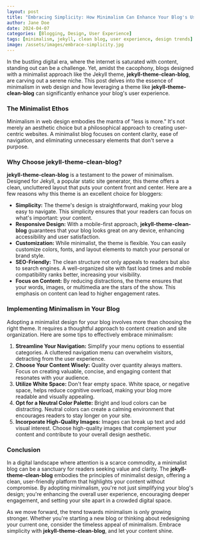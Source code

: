 ```yaml
---
layout: post
title: "Embracing Simplicity: How Minimalism Can Enhance Your Blog's User Experience"
author: Jane Doe
date: 2024-04-07
categories: [Blogging, Design, User Experience]
tags: [minimalism, jekyll, clean blog, user experience, design trends]
image: /assets/images/embrace-simplicity.jpg
---
```


In the bustling digital era, where the internet is saturated with content, standing out can be a challenge. Yet, amidst the cacophony, blogs designed with a minimalist approach like the Jekyll theme, **jekyll-theme-clean-blog**, are carving out a serene niche. This post delves into the essence of minimalism in web design and how leveraging a theme like **jekyll-theme-clean-blog** can significantly enhance your blog's user experience.

### The Minimalist Ethos

Minimalism in web design embodies the mantra of "less is more." It's not merely an aesthetic choice but a philosophical approach to creating user-centric websites. A minimalist blog focuses on content clarity, ease of navigation, and eliminating unnecessary elements that don't serve a purpose.

### Why Choose jekyll-theme-clean-blog?

**jekyll-theme-clean-blog** is a testament to the power of minimalism. Designed for Jekyll, a popular static site generator, this theme offers a clean, uncluttered layout that puts your content front and center. Here are a few reasons why this theme is an excellent choice for bloggers:

- **Simplicity:** The theme's design is straightforward, making your blog easy to navigate. This simplicity ensures that your readers can focus on what's important: your content.
- **Responsive Design:** With a mobile-first approach, **jekyll-theme-clean-blog** guarantees that your blog looks great on any device, enhancing accessibility and user satisfaction.
- **Customization:** While minimalist, the theme is flexible. You can easily customize colors, fonts, and layout elements to match your personal or brand style.
- **SEO-Friendly:** The clean structure not only appeals to readers but also to search engines. A well-organized site with fast load times and mobile compatibility ranks better, increasing your visibility.
- **Focus on Content:** By reducing distractions, the theme ensures that your words, images, or multimedia are the stars of the show. This emphasis on content can lead to higher engagement rates.

### Implementing Minimalism in Your Blog

Adopting a minimalist design for your blog involves more than choosing the right theme. It requires a thoughtful approach to content creation and site organization. Here are some tips to effectively embrace minimalism:

1. **Streamline Your Navigation:** Simplify your menu options to essential categories. A cluttered navigation menu can overwhelm visitors, detracting from the user experience.
2. **Choose Your Content Wisely:** Quality over quantity always matters. Focus on creating valuable, concise, and engaging content that resonates with your audience.
3. **Utilize White Space:** Don't fear empty space. White space, or negative space, helps reduce cognitive overload, making your blog more readable and visually appealing.
4. **Opt for a Neutral Color Palette:** Bright and loud colors can be distracting. Neutral colors can create a calming environment that encourages readers to stay longer on your site.
5. **Incorporate High-Quality Images:** Images can break up text and add visual interest. Choose high-quality images that complement your content and contribute to your overall design aesthetic.

### Conclusion

In a digital landscape where attention is a scarce commodity, a minimalist blog can be a sanctuary for readers seeking value and clarity. The **jekyll-theme-clean-blog** embodies the principles of minimalist design, offering a clean, user-friendly platform that highlights your content without compromise. By adopting minimalism, you're not just simplifying your blog's design; you're enhancing the overall user experience, encouraging deeper engagement, and setting your site apart in a crowded digital space.

As we move forward, the trend towards minimalism is only growing stronger. Whether you're starting a new blog or thinking about redesigning your current one, consider the timeless appeal of minimalism. Embrace simplicity with **jekyll-theme-clean-blog**, and let your content shine.
